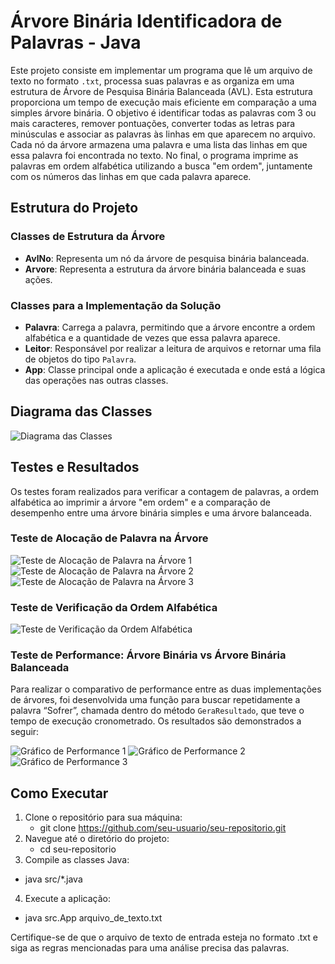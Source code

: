 # Árvore Binária Identificadora de Palavras - Java

Este projeto consiste em implementar um programa que lê um arquivo de texto no formato `.txt`, processa suas palavras e as organiza em uma estrutura de Árvore de Pesquisa Binária Balanceada (AVL). Esta estrutura proporciona um tempo de execução mais eficiente em comparação a uma simples árvore binária. O objetivo é identificar todas as palavras com 3 ou mais caracteres, remover pontuações, converter todas as letras para minúsculas e associar as palavras às linhas em que aparecem no arquivo. Cada nó da árvore armazena uma palavra e uma lista das linhas em que essa palavra foi encontrada no texto. No final, o programa imprime as palavras em ordem alfabética utilizando a busca "em ordem", juntamente com os números das linhas em que cada palavra aparece.

## Estrutura do Projeto

### Classes de Estrutura da Árvore
- **AvlNo**: Representa um nó da árvore de pesquisa binária balanceada.
- **Arvore**: Representa a estrutura da árvore binária balanceada e suas ações.

### Classes para a Implementação da Solução
- **Palavra**: Carrega a palavra, permitindo que a árvore encontre a ordem alfabética e a quantidade de vezes que essa palavra aparece.
- **Leitor**: Responsável por realizar a leitura de arquivos e retornar uma fila de objetos do tipo `Palavra`.
- **App**: Classe principal onde a aplicação é executada e onde está a lógica das operações nas outras classes.

## Diagrama das Classes
![Diagrama das Classes](https://github.com/user-attachments/assets/aa62975a-f68a-49b3-b58e-c9d25d48bc98)

## Testes e Resultados

Os testes foram realizados para verificar a contagem de palavras, a ordem alfabética ao imprimir a árvore "em ordem" e a comparação de desempenho entre uma árvore binária simples e uma árvore balanceada.

### Teste de Alocação de Palavra na Árvore
![Teste de Alocação de Palavra na Árvore 1](https://github.com/user-attachments/assets/7bfa0334-b00f-43c4-ad40-d22cb37b0d23)
![Teste de Alocação de Palavra na Árvore 2](https://github.com/user-attachments/assets/40f2d584-a5db-46eb-85a3-d1ba58926391)
![Teste de Alocação de Palavra na Árvore 3](https://github.com/user-attachments/assets/d5c15bca-a42c-440d-ada4-23624e4e7022)

### Teste de Verificação da Ordem Alfabética
![Teste de Verificação da Ordem Alfabética](https://github.com/user-attachments/assets/a8289085-32ed-4172-ad7e-047ad87078d4)

### Teste de Performance: Árvore Binária vs Árvore Binária Balanceada

Para realizar o comparativo de performance entre as duas implementações de árvores, foi desenvolvida uma função para buscar repetidamente a palavra “Sofrer”, chamada dentro do método `GeraResultado`, que teve o tempo de execução cronometrado. Os resultados são demonstrados a seguir:

![Gráfico de Performance 1](https://github.com/user-attachments/assets/aedac583-cbaa-4fe7-9bbd-3a22a121ed2c)
![Gráfico de Performance 2](https://github.com/user-attachments/assets/38e864f1-3b47-478e-bc43-a5af6e986640)
![Gráfico de Performance 3](https://github.com/user-attachments/assets/33b9fec6-499c-419c-965b-c6d079462e59)

## Como Executar

1. Clone o repositório para sua máquina:
   - git clone https://github.com/seu-usuario/seu-repositorio.git
2. Navegue até o diretório do projeto:
   - cd seu-repositorio
3. Compile as classes Java:
  - java src/*.java
4. Execute a aplicação:
  - java src.App arquivo_de_texto.txt


Certifique-se de que o arquivo de texto de entrada esteja no formato .txt e siga as regras mencionadas para uma análise precisa das palavras.




  

